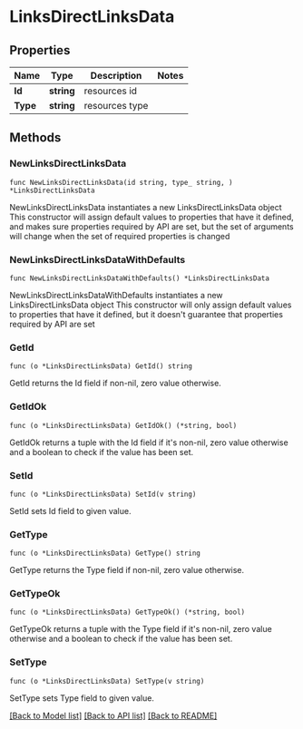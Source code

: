 # LinksDirectLinksData

## Properties

Name | Type | Description | Notes
------------ | ------------- | ------------- | -------------
**Id** | **string** | resources id | 
**Type** | **string** | resources type | 

## Methods

### NewLinksDirectLinksData

`func NewLinksDirectLinksData(id string, type_ string, ) *LinksDirectLinksData`

NewLinksDirectLinksData instantiates a new LinksDirectLinksData object
This constructor will assign default values to properties that have it defined,
and makes sure properties required by API are set, but the set of arguments
will change when the set of required properties is changed

### NewLinksDirectLinksDataWithDefaults

`func NewLinksDirectLinksDataWithDefaults() *LinksDirectLinksData`

NewLinksDirectLinksDataWithDefaults instantiates a new LinksDirectLinksData object
This constructor will only assign default values to properties that have it defined,
but it doesn't guarantee that properties required by API are set

### GetId

`func (o *LinksDirectLinksData) GetId() string`

GetId returns the Id field if non-nil, zero value otherwise.

### GetIdOk

`func (o *LinksDirectLinksData) GetIdOk() (*string, bool)`

GetIdOk returns a tuple with the Id field if it's non-nil, zero value otherwise
and a boolean to check if the value has been set.

### SetId

`func (o *LinksDirectLinksData) SetId(v string)`

SetId sets Id field to given value.


### GetType

`func (o *LinksDirectLinksData) GetType() string`

GetType returns the Type field if non-nil, zero value otherwise.

### GetTypeOk

`func (o *LinksDirectLinksData) GetTypeOk() (*string, bool)`

GetTypeOk returns a tuple with the Type field if it's non-nil, zero value otherwise
and a boolean to check if the value has been set.

### SetType

`func (o *LinksDirectLinksData) SetType(v string)`

SetType sets Type field to given value.



[[Back to Model list]](../README.md#documentation-for-models) [[Back to API list]](../README.md#documentation-for-api-endpoints) [[Back to README]](../README.md)


